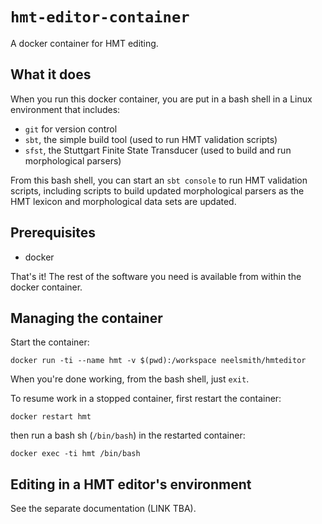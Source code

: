 # `hmt-editor-container`

A docker container for HMT editing.


## What it does

When you run this docker container, you are put in a bash shell in a Linux environment that includes:

- `git` for version control
- `sbt`, the simple build tool (used to run HMT validation scripts)
- `sfst`, the Stuttgart Finite State Transducer (used to build and run morphological parsers)


From this bash shell, you can start an `sbt console` to run HMT validation scripts, including scripts to build updated morphological parsers as the HMT lexicon and morphological data sets are updated.

## Prerequisites

- docker

That's it!  The rest of the software you need is available from within the docker container.

## Managing the container

Start the container:

    docker run -ti --name hmt -v $(pwd):/workspace neelsmith/hmteditor

When you're done working, from the bash shell, just `exit`.

To resume work in a stopped container, first restart the container:

    docker restart hmt

then run a bash sh (`/bin/bash`)  in the restarted container:

    docker exec -ti hmt /bin/bash


## Editing in a HMT editor's environment

See the separate documentation (LINK TBA).
